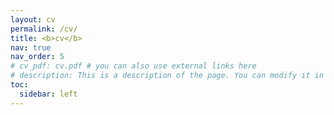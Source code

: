 ```yaml
---
layout: cv
permalink: /cv/
title: <b>cv</b>
nav: true
nav_order: 5
# cv_pdf: cv.pdf # you can also use external links here
# description: This is a description of the page. You can modify it in '_pages/cv.md'. You can also change or remove the top pdf download button.
toc:
  sidebar: left
---
```

